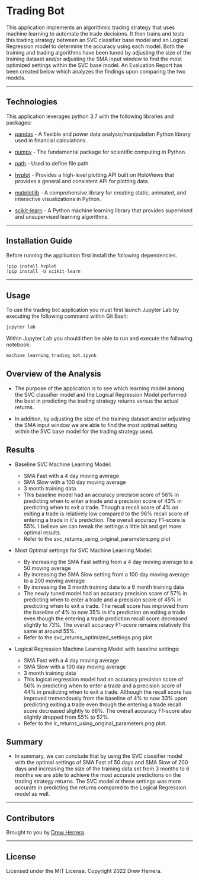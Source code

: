 # Trading Bot
This application implements an algorithmic trading strategy that uses machine learning to automate the trade decisions.  It then trains and tests this trading strategy between an SVC classifier base model and an Logical Regression model to determine the accuracy using each model.  Both the training and trading algorithms have been tuned by adjusting the size of the training dataset and/or adjusting the SMA input window to find the most optimized settings within the SVC base model.  An Evaluation Report has been created below which analyzes the findings upon comparing the two models.

---


## Technologies

This application leverages python 3.7 with the following libraries and packages:

* [pandas](https://github.com/pandas-dev/pandas) - A flexible and power data analysis/manipulation Python library used in financial calculations.

* [numpy](https://numpy.org) - The fundamental package for scientific computing in Python.

* [path](https://docs.python.org/3/library/pathlib.html) - Used to define file path

* [hvplot](https://pyviz-dev.github.io/hvplot/user_guide/Introduction.html) - Provides a high-level plotting API built on HoloViews that provides a general and consistent API for plotting data.

* [matplotlib](https://matplotlib.org/) - A comprehensive library for creating static, animated, and interactive visualizations in Python.

* [scikit-learn](https://scikit-learn.org/) - A Python machine learning library that provides supervised and unsupervised learning algorithms.

---

## Installation Guide

Before running the application first install the following dependencies.

```python
!pip install hvplot
!pip install -U scikit-learn
```

---

## Usage

To use the trading bot application you must first launch Jupyter Lab by executing the following command within Git Bash:

```python
jupyter lab
```

Within Jupyter Lab you should then be able to run and execute the following notebook:

``` python
machine_learning_trading_bot.ipynb
```

## Overview of the Analysis

* The purpose of the application is to see which learning model among the SVC classifier model and the Logical Regression Model performed the best in predicting the trading strategy returns versus the 
  actual returns.

* In addition, by adjusting the size of the training dataset and/or adjusting the SMA input window we are able to find the most optimal setting within the SVC base model for the trading strategy used.

## Results

* Baseline SVC Machine Learning Model:
  * SMA Fast with a 4 day moving average
  * SMA Slow with a 100 day moving average
  * 3 month training data
  * This baseline model had an accuracy precision score of 56% in predicting when to enter a trade and a precision score of 43% in predicting when to exit a trade.  Though a recall score of 4% on exiting 
    a trade is relatively low compared to the 96% recall score of entering a trade in it's prediction.  The overall accuracy F1-score is 55%.  I believe we can tweak the settings a little bit and get
    more optimal results.
  * Refer to the svc_returns_using_original_parameters.png plot

* Most Optimal settings for SVC Machine Learning Model:
  * By increasing the SMA Fast setting from a 4 day moving average to a 50 moving average
  * By increasing the SMA Slow setting from a 100 day moving average to a 200 moving average
  * By increasing the 3 month training data to a 6 month training data
  * The newly tuned model had an accuracy precision score of 57% in predicting when to enter a trade and a precision score of 45% in predicting when to exit a trade.  The recall score has improved from
    the baseline of 4% to now 35% in it's prediction on exiting a trade even though the entering a trade prediction recall score decreased slightly to 73%.  The overall accuracy F1-score remains 
    relatively the same at around 55%.
  * Refer to the svc_returns_optimized_settings.png plot
  
* Logical Regression Machine Learning Model with baseline settings:
  * SMA Fast with a 4 day moving average
  * SMA Slow with a 100 day moving average
  * 3 month training data
  * This logical regression model had an accuracy precision score of 56% in predicting when to enter a trade and a precision score of 44% in predicting when to exit a trade.  Although the recall score
    has improved tremendously from the baseline of 4% to now 33% upon predicting exiting a trade even though the entering a trade recall score decreased slightly to 66%.  The overall accuracy F1-score 
    also slightly dropped from 55% to 52%.
  * Refer to the lr_returns_using_original_parameters.png plot.
  
## Summary

* In summary, we can conclude that by using the SVC classifier model with the optimal settings of SMA Fast of 50 days and SMA Slow of 200 days and increasing the size of the training data set from
  3 months to 6 months we are able to achieve the most accurate predictions on the trading strategy returns. The SVC model at these settings was more accurate in predicting the returns compared to the
  Logical Regression model as well.

---

## Contributors

Brought to you by [Drew Herrera](https://www.linkedin.com/in/drew94591).

---

## License

Licensed under the MIT License. Copyright 2022 Drew Herrera.


